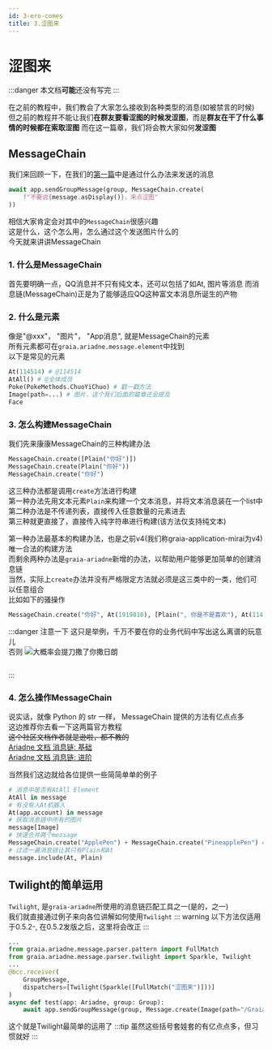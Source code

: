 ```yaml
---
id: 3-ero-comes
title: 3.涩图来
---
```


# 涩图来

:::danger
本文档**可能**还没有写完
:::


在之前的教程中，我们教会了大家怎么接收到各种类型的消息(如被禁言的时候)  
但之前的教程并不能让我们**在群友要看涩图的时候发涩图**，而是**群友在干了什么事情的时候都在索取涩图**
而在这一篇章，我们将会教大家如何**发涩图**

## MessageChain
我们来回顾一下，在我们的[第一篇](1_hello_ero)中是通过什么办法来发送的消息
```python
await app.sendGroupMessage(group, MessageChain.create(
    f"不要说{message.asDisplay()}，来点涩图"
))
```
相信大家肯定会对其中的`MessageChain`很感兴趣  
这是什么，这个怎么用，怎么通过这个发送图片什么的  
今天就来讲讲MessageChain
### 1. 什么是MessageChain
首先要明确一点，QQ消息并不只有纯文本，还可以包括了如At, 图片等消息
而消息链(MessageChain)正是为了能够适应QQ这种富文本消息所诞生的产物

### 2. 什么是元素
像是"@xxx"， "图片"， "App消息", 就是MessageChain的元素  
所有元素都可在`graia.ariadne.message.element`中找到  
以下是常见的元素
```python
At(114514) # @114514
AtAll() # @全体成员
Poke(PokeMethods.ChuoYiChuo) # 戳一戳方法
Image(path=...) # 图片，这个我们后面的篇章还会提及
Face
```

### 3. 怎么构建MessageChain
我们先来康康MessageChain的三种构建办法
```python
MessageChain.create([Plain("你好")])
MessageChain.create(Plain("你好"))
MessageChain.create("你好")
```
这三种办法都是调用`create`方法进行构建  
第一种办法先用文本元素`Plain`来构建一个文本消息，并将文本消息装在一个list中  
第二种办法是不传递列表，直接传入任意数量的元素进去  
第三种就更直接了，直接传入纯字符串进行构建(该方法仅支持纯文本)  

第一种办法最基本的构建办法，也是之前v4(我们称graia-application-mirai为v4)唯一合法的构建方法  
而剩余两种办法是`graia-ariadne`新增的办法，以帮助用户能够更加简单的创建消息链  
当然，实际上`create`办法并没有严格限定方法就必须是这三类中的一类，他们可以任意组合  
比如如下的骚操作  
```python
MessageChain.create("你好", At(1919810), [Plain(", 你是不是喜欢"), At(114514)])
```
:::danger 注意一下
这只是举例，千万不要在你的业务代码中写出这么离谱的玩意儿  
<Curtain type="danger">否则 <MoreInfo words="蓝玻璃块"><img src="/images/3_BGB_watching.webp"></MoreInfo>大概率会提刀撒了你</Curtain><Curtain type="danger">撒日朗</Curtain>
<div style="height:1em"></div>
:::

### 4. 怎么操作MessageChain
说实话，就像 Python 的 str 一样， MessageChain 提供的方法有亿点点多  
这边推荐你去看一下这两篇官方教程  
~~这个社区文档作者就是逊啦，都不教的~~  
[Ariadne 文档 消息链: 基础](https://graia.readthedocs.io/zh_CN/latest/basic/msg-chain/)  
[Ariadne 文档 消息链: 进阶](https://graia.readthedocs.io/zh_CN/latest/advance/msg-chain/)  

当然我们这边就给各位提供一些简简单单的例子
```python
# 消息中是否有AtAll Element
AtAll in message
# 有没有人At机器人
At(app.account) in message
# 获取消息链中所有的图片
message[Image]
# 快速合并两个message
MessageChain.create("ApplePen") + MessageChain.create("PineapplePen") == MessageChain.create("ApplePenPineapplePen")
# 过滤一遍消息链让其只有Plain和At
message.include(At, Plain)
```


## Twilight的简单运用
`Twilight`, 是`graia-ariadne`所使用的消息链匹配工具之一(是的，之一)  
我们就直接通过例子来向各位讲解如何使用`Twilight`
::: warning
以下方法仅适用于0.5.2-, 在0.5.2发版之后，这里将会改正
:::
```python
...
from graia.ariadne.message.parser.pattern import FullMatch
from graia.ariadne.message.parser.twilight import Sparkle, Twilight
...
@bcc.receiver(
    GroupMessage,
    dispatchers=[Twilight(Sparkle([FullMatch("涩图来")]))]
)
async def test(app: Ariadne, group: Group):
    await app.sendGroupMessage(group, Message.create(Image(path="/Graiax/EroEroBot/eropic.jpg")))
```
这个就是Twilight最简单的运用了
:::tip
虽然这些括号套娃套的有亿点点多，但习惯就好
:::